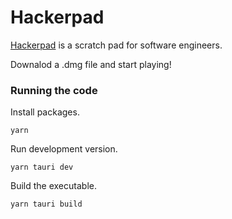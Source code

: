 # Hackerpad

[Hackerpad](https://hackerpad.info) is a scratch pad for software engineers.

Downalod a .dmg file and start playing!

### Running the code

Install packages.
```
yarn
```

Run development version.

```
yarn tauri dev
```

Build the executable.

```
yarn tauri build
```

